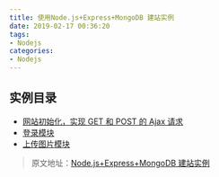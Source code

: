 ```yaml
---
title: 使用Node.js+Express+MongoDB 建站实例
date: 2019-02-17 00:36:20
tags:
- Nodejs
categories:
- Nodejs
---
```

## 实例目录
* [网站初始化，实现 GET 和 POST 的 Ajax 请求](https://github.com/yangtao2o/node-express-mongodb/blob/master/doc/doc-01-init.md)
* [登录模块](https://github.com/yangtao2o/node-express-mongodb/blob/master/doc/doc-02-login.md)
* [上传图片模块](https://github.com/yangtao2o/node-express-mongodb/blob/master/doc/doc-02-login.md)

> 原文地址：[Node.js+Express+MongoDB 建站实例](https://github.com/jiaoyanlin/myNodeProject)